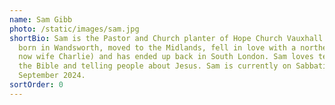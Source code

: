 ```yaml
---
name: Sam Gibb
photo: /static/images/sam.jpg
shortBio: Sam is the Pastor and Church planter of Hope Church Vauxhall. He was
  born in Wandsworth, moved to the Midlands, fell in love with a northerner (his
  now wife Charlie) and has ended up back in South London. Sam loves teaching
  the Bible and telling people about Jesus. Sam is currently on Sabbatical until
  September 2024.
sortOrder: 0
---
```

